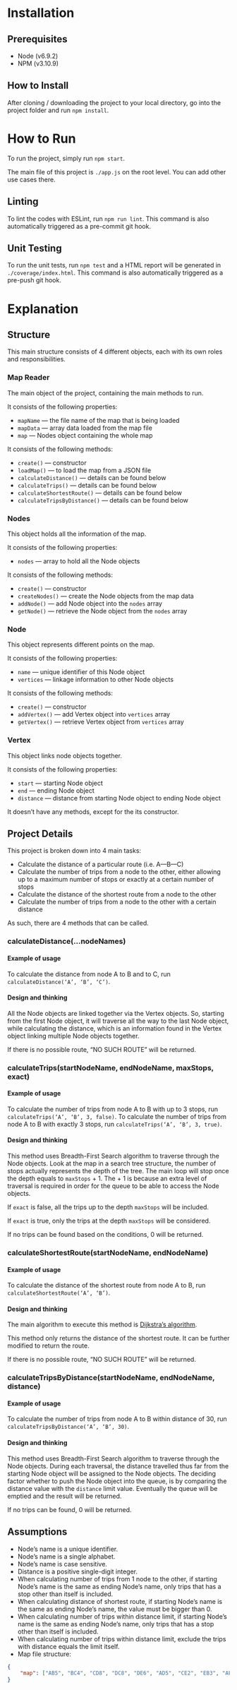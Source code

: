 # Installation
## Prerequisites
- Node (v6.9.2)
- NPM (v3.10.9)

## How to Install
After cloning / downloading the project to your local directory, go into the project folder and run `npm install`.

# How to Run
To run the project, simply run `npm start`.

The main file of this project is `./app.js` on the root level. You can add other use cases there.

## Linting
To lint the codes with ESLint, run `npm run lint`. This command is also automatically triggered as a pre-commit git hook.

## Unit Testing
To run the unit tests, run `npm test` and a HTML report will be generated in `./coverage/index.html`. This command is also automatically triggered as a pre-push git hook.

# Explanation
## Structure
This main structure consists of 4 different objects, each with its own roles and responsibilities.

### Map Reader
The main object of the project, containing the main methods to run.

It consists of the following properties:
- `mapName` — the file name of the map that is being loaded
- `mapData` — array data loaded from the map file
- `map` — Nodes object containing the whole map

It consists of the following methods:
- `create()` — constructor
- `loadMap()` — to load the map from a JSON file
- `calculateDistance()` — details can be found below
- `calculateTrips()` — details can be found below
- `calculateShortestRoute()` — details can be found below
- `calculateTripsByDistance()` — details can be found below

### Nodes
This object holds all the information of the map.

It consists of the following properties:
- `nodes` — array to hold all the Node objects

It consists of the following methods:
- `create()` — constructor
- `createNodes()` — create the Node objects from the map data
- `addNode()` — add Node object into the `nodes` array
- `getNode()` — retrieve the Node object from the `nodes` array

### Node
This object represents different points on the map.

It consists of the following properties:
- `name` — unique identifier of this Node object
- `vertices` — linkage information to other Node objects

It consists of the following methods:
- `create()` — constructor
- `addVertex()` — add Vertex object into `vertices` array
- `getVertex()` — retrieve Vertex object from `vertices` array

### Vertex
This object links node objects together.

It consists of the following properties:
- `start` — starting Node object
- `end` — ending Node object
- `distance` — distance from starting Node object to ending Node object

It doesn’t have any methods, except for the its constructor.

## Project Details
This project is broken down into 4 main tasks:
- Calculate the distance of a particular route (i.e. A—B—C)
- Calculate the number of trips from a node to the other, either allowing up to a maximum number of stops or exactly at a certain number of stops
- Calculate the distance of the shortest route from a node to the other
- Calculate the number of trips from a node to the other with a certain distance

As such, there are 4 methods that can be called.

### calculateDistance(...nodeNames)

#### Example of usage
To calculate the distance from node A to B and to C, run `calculateDistance(‘A’, ‘B’, ‘C’)`.

#### Design and thinking
All the Node objects are linked together via the Vertex objects. So, starting from the first Node object, it will traverse all the way to the last Node object, while calculating the distance, which is an information found in the Vertex object linking multiple Node objects together.

If there is no possible route, “NO SUCH ROUTE” will be returned.

### calculateTrips(startNodeName, endNodeName, maxStops, exact)

#### Example of usage
To calculate the number of trips from node A to B with up to 3 stops, run `calculateTrips(‘A’, ‘B’, 3, false)`.
To calculate the number of trips from node A to B with exactly 3 stops, run `calculateTrips(‘A’, ‘B’, 3, true)`.

#### Design and thinking
This method uses Breadth-First Search algorithm to traverse through the Node objects. Look at the map in a search tree structure, the number of stops actually represents the depth of the tree. The main loop will stop once the depth equals to `maxStops` + 1. The + 1 is because an extra level of traversal is required in order for the queue to be able to access the Node objects.

If `exact` is false, all the trips up to the depth `maxStops` will be included.

If `exact` is true, only the trips at the depth `maxStops` will be considered.

If no trips can be found based on the conditions, 0 will be returned.

### calculateShortestRoute(startNodeName, endNodeName)

#### Example of usage
To calculate the distance of the shortest route from node A to B, run `calculateShortestRoute(‘A’, ‘B’)`.

#### Design and thinking
The main algorithm to execute this method is [Dijkstra’s algorithm](https://en.wikipedia.org/wiki/Dijkstra%27s_algorithm#Algorithm).

This method only returns the distance of the shortest route. It can be further modified to return the route.

If there is no possible route, “NO SUCH ROUTE” will be returned.

### calculateTripsByDistance(startNodeName, endNodeName, distance)

#### Example of usage
To calculate the number of trips from node A to B within distance of 30, run `calculateTripsByDistance(‘A’, ‘B’, 30)`.

#### Design and thinking
This method uses Breadth-First Search algorithm to traverse through the Node objects. During each traversal, the distance travelled thus far from the starting Node object will be assigned to the Node objects. The deciding factor whether to push the Node object into the queue, is by comparing the distance value with the `distance` limit value. Eventually the queue will be emptied and the result will be returned.

If no trips can be found, 0 will be returned.

## Assumptions
- Node’s name is a unique identifier.
- Node’s name is a single alphabet.
- Node’s name is case sensitive.
- Distance is a positive single-digit integer.
- When calculating number of trips from 1 node to the other, if starting Node’s name is the same as ending Node’s name, only trips that has a stop other than itself is included.
- When calculating distance of shortest route, if starting Node’s name is the same as ending Node’s name, the value must be bigger than 0.
- When calculating number of trips within distance limit, if starting Node’s name is the same as ending Node’s name, only trips that has a stop other than itself is included.
- When calculating number of trips within distance limit, exclude the trips with distance equals the limit itself.
- Map file structure:
```json
{
    "map": ["AB5", "BC4", "CD8", "DC8", "DE6", "AD5", "CE2", "EB3", "AE7"]
}
```
